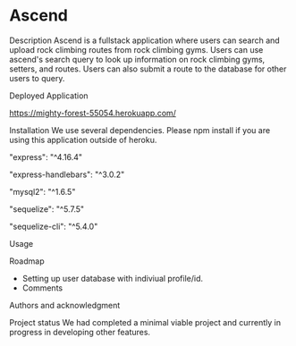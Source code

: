 # Ascend

Description
Ascend is a fullstack application where users can search and upload rock climbing routes from rock climbing gyms. Users can use ascend's search query to look up information on rock climbing gyms, setters, and routes. Users can also submit a route to the database for other users to query. 

Deployed Application

https://mighty-forest-55054.herokuapp.com/

Installation
We use several dependencies. Please npm install if you are using this application outside of heroku.

"express": "^4.16.4"


"express-handlebars": "^3.0.2"


"mysql2": "^1.6.5"


"sequelize": "^5.7.5"


"sequelize-cli": "^5.4.0"

Usage

Roadmap
- Setting up user database with indiviual profile/id.
- Comments


Authors and acknowledgment


Project status
We had completed a minimal viable project and currently in progress in developing other features.
